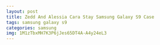 ```yaml
---
layout: post
title: Zedd And Alessia Cara Stay Samsung Galaxy S9 Case
tags: samsung galaxy s9
categories: samsung
img: 1M1zTbxMH7K3P6jJes65DT4A-A4y24eL3
---
```

